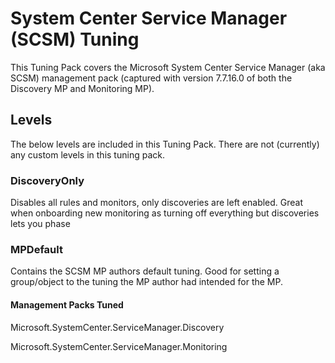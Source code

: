 # System Center Service Manager (SCSM) Tuning
This Tuning Pack covers the Microsoft System Center Service Manager (aka SCSM) management pack (captured with version 7.7.16.0 of both the Discovery MP and Monitoring MP).

## Levels
The below levels are included in this Tuning Pack. There are not (currently) any custom levels in this tuning pack.

### DiscoveryOnly
Disables all rules and monitors, only discoveries are left enabled. Great when onboarding new monitoring as turning off everything but discoveries lets you phase 

### MPDefault
Contains the SCSM MP authors default tuning. Good for setting a group/object to the tuning the MP author had intended for the MP.

#### Management Packs Tuned

Microsoft.SystemCenter.ServiceManager.Discovery

Microsoft.SystemCenter.ServiceManager.Monitoring
